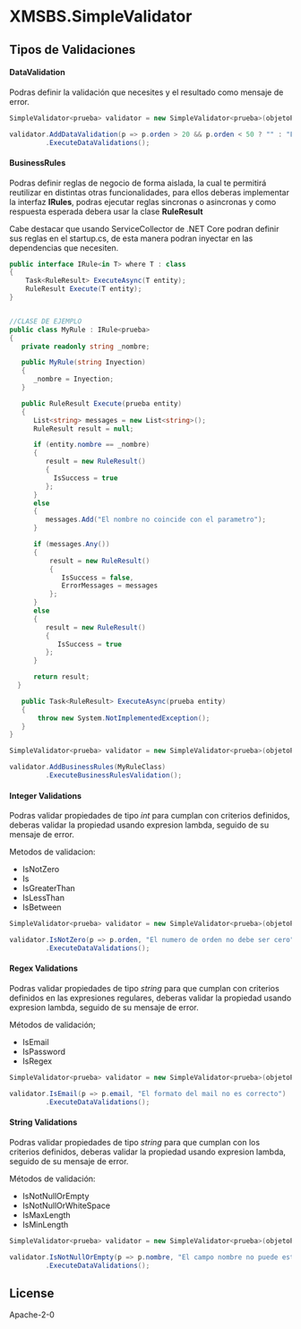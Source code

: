 # XMSBS.SimpleValidator


## Tipos de Validaciones

#### DataValidation

Podras definir la validación que necesites y el resultado como mensaje de error.

```c#
SimpleValidator<prueba> validator = new SimpleValidator<prueba>(objetoPrueba);

validator.AddDataValidation(p => p.orden > 20 && p.orden < 50 ? "" : "El orden se encuentra fuera del rango permitido")
         .ExecuteDataValidations();
```

#### BusinessRules

Podras definir reglas de negocio de forma aislada, la cual te permitirá reutilizar en distintas otras funcionalidades, para ellos deberas implementar la interfaz **IRules**, podras ejecutar reglas sincronas o asincronas y como respuesta esperada debera usar la clase **RuleResult**

Cabe destacar que usando ServiceCollector de .NET Core podran definir sus reglas en el startup.cs, de esta manera podran inyectar en las dependencias que necesiten.  

```c#
public interface IRule<in T> where T : class
{
    Task<RuleResult> ExecuteAsync(T entity);
    RuleResult Execute(T entity);
}
```
```c#

//CLASE DE EJEMPLO
public class MyRule : IRule<prueba>
{
   private readonly string _nombre;

   public MyRule(string Inyection)
   {
      _nombre = Inyection;
   }

   public RuleResult Execute(prueba entity)
   {
      List<string> messages = new List<string>();
      RuleResult result = null;

      if (entity.nombre == _nombre)
      {
         result = new RuleResult()
         {
           IsSuccess = true
         };
      }
      else
      {
         messages.Add("El nombre no coincide con el parametro");
      }

      if (messages.Any())
      {
          result = new RuleResult()
          {
             IsSuccess = false,
             ErrorMessages = messages
          };
      }
      else
      {
         result = new RuleResult()
         {
            IsSuccess = true
         };
      }

      return result;
  }

   public Task<RuleResult> ExecuteAsync(prueba entity)
   {
       throw new System.NotImplementedException();
   }
}
```

```c#
SimpleValidator<prueba> validator = new SimpleValidator<prueba>(objetoPrueba);

validator.AddBusinessRules(MyRuleClass)
         .ExecuteBusinessRulesValidation();
```

#### Integer Validations

Podras validar propiedades de tipo *int* para cumplan con criterios definidos, deberas validar la propiedad usando expresion lambda, seguido de su mensaje de error.

Metodos de validacion:
- IsNotZero
- Is
- IsGreaterThan
- IsLessThan
- IsBetween

```c#
SimpleValidator<prueba> validator = new SimpleValidator<prueba>(objetoPrueba);

validator.IsNotZero(p => p.orden, "El numero de orden no debe ser cero")
         .ExecuteDataValidations();
```

#### Regex Validations

Podras validar propiedades de tipo *string* para que cumplan con criterios definidos en las expresiones regulares, deberas validar la propiedad usando expresion lambda, seguido de su mensaje de error.

Métodos de validación;
- IsEmail
- IsPassword
- IsRegex

```c#
SimpleValidator<prueba> validator = new SimpleValidator<prueba>(objetoPrueba);

validator.IsEmail(p => p.email, "El formato del mail no es correcto")
         .ExecuteDataValidations();
```

#### String Validations

Podras validar propiedades de tipo *string* para que cumplan con los criterios definidos, deberas validar la propiedad usando expresion lambda, seguido de su mensaje de error.

Métodos de validación:
- IsNotNullOrEmpty
- IsNotNullOrWhiteSpace
- IsMaxLength
- IsMinLength

```c#
SimpleValidator<prueba> validator = new SimpleValidator<prueba>(objetoPrueba);

validator.IsNotNullOrEmpty(p => p.nombre, "El campo nombre no puede estar vacio")
         .ExecuteDataValidations();
```

License
----

Apache-2-0
